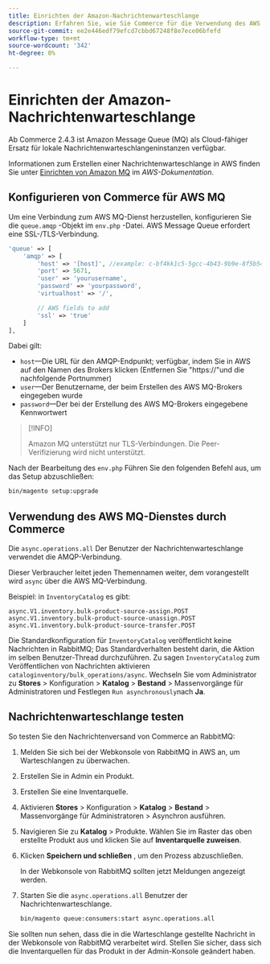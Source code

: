 ```yaml
---
title: Einrichten der Amazon-Nachrichtenwarteschlange
description: Erfahren Sie, wie Sie Commerce für die Verwendung des AWS MQ-Dienstes konfigurieren.
source-git-commit: ee2e446edf79efcd7cbbd67248f8e7ece06bfefd
workflow-type: tm+mt
source-wordcount: '342'
ht-degree: 0%

---
```



# Einrichten der Amazon-Nachrichtenwarteschlange

Ab Commerce 2.4.3 ist Amazon Message Queue (MQ) als Cloud-fähiger Ersatz für lokale Nachrichtenwarteschlangeninstanzen verfügbar.

Informationen zum Erstellen einer Nachrichtenwarteschlange in AWS finden Sie unter [Einrichten von Amazon MQ](https://docs.aws.amazon.com/amazon-mq/latest/developer-guide/amazon-mq-setting-up.html) im _AWS-Dokumentation_.

## Konfigurieren von Commerce für AWS MQ

Um eine Verbindung zum AWS MQ-Dienst herzustellen, konfigurieren Sie die `queue.amqp` -Objekt im `env.php` -Datei.
AWS Message Queue erfordert eine SSL-/TLS-Verbindung.

```php
'queue' => [
    'amqp' => [
        'host' => '[host]', //example: c-bf4kk1c5-5gcc-4b43-9b9e-8f5b54d234.mq.us-west-3.amazonaws.com
        'port' => 5671,
        'user' => 'yourusername',
        'password' => 'yourpassword',
        'virtualhost' => '/',

        // AWS fields to add
        'ssl' => 'true'
    ]
],
```

Dabei gilt:

- `host`—Die URL für den AMQP-Endpunkt; verfügbar, indem Sie in AWS auf den Namen des Brokers klicken (Entfernen Sie &quot;https://&quot;und die nachfolgende Portnummer)
- `user`—Der Benutzername, der beim Erstellen des AWS MQ-Brokers eingegeben wurde
- `password`—Der bei der Erstellung des AWS MQ-Brokers eingegebene Kennwortwert

>[!INFO]
>
>Amazon MQ unterstützt nur TLS-Verbindungen. Die Peer-Verifizierung wird nicht unterstützt.

Nach der Bearbeitung des `env.php` Führen Sie den folgenden Befehl aus, um das Setup abzuschließen:

```bash
bin/magento setup:upgrade
```

## Verwendung des AWS MQ-Dienstes durch Commerce

Die `async.operations.all` Der Benutzer der Nachrichtenwarteschlange verwendet die AMQP-Verbindung.

Dieser Verbraucher leitet jeden Themennamen weiter, dem vorangestellt wird `async` über die AWS MQ-Verbindung.

Beispiel: in `InventoryCatalog` es gibt:

```text
async.V1.inventory.bulk-product-source-assign.POST
async.V1.inventory.bulk-product-source-unassign.POST
async.V1.inventory.bulk-product-source-transfer.POST
```

Die Standardkonfiguration für `InventoryCatalog` veröffentlicht keine Nachrichten in RabbitMQ; Das Standardverhalten besteht darin, die Aktion im selben Benutzer-Thread durchzuführen. Zu sagen `InventoryCatalog` zum Veröffentlichen von Nachrichten aktivieren `cataloginventory/bulk_operations/async`. Wechseln Sie vom Administrator zu **Stores** > Konfiguration > **Katalog** > **Bestand** > Massenvorgänge für Administratoren und Festlegen  `Run asynchronously`nach **Ja**.

## Nachrichtenwarteschlange testen

So testen Sie den Nachrichtenversand von Commerce an RabbitMQ:

1. Melden Sie sich bei der Webkonsole von RabbitMQ in AWS an, um Warteschlangen zu überwachen.
1. Erstellen Sie in Admin ein Produkt.
1. Erstellen Sie eine Inventarquelle.
1. Aktivieren **Stores** > Konfiguration > **Katalog** > **Bestand** > Massenvorgänge für Administratoren > Asynchron ausführen.
1. Navigieren Sie zu **Katalog** > Produkte. Wählen Sie im Raster das oben erstellte Produkt aus und klicken Sie auf **Inventarquelle zuweisen**.
1. Klicken **Speichern und schließen** , um den Prozess abzuschließen.

   In der Webkonsole von RabbitMQ sollten jetzt Meldungen angezeigt werden.

1. Starten Sie die `async.operations.all` Benutzer der Nachrichtenwarteschlange.

   ```bash
   bin/magento queue:consumers:start async.operations.all
   ```

Sie sollten nun sehen, dass die in die Warteschlange gestellte Nachricht in der Webkonsole von RabbitMQ verarbeitet wird.
Stellen Sie sicher, dass sich die Inventarquellen für das Produkt in der Admin-Konsole geändert haben.
